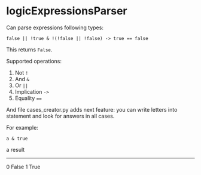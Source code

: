 logicExpressionsParser
=====================

Can parse expressions following types:

```
false || !true & !(!false || !false) -> true == false
```

This returns `False`.

Supported operations:
1. Not `!`
2. And `&`
3. Or `||`
4. Implication `->`
5. Equality `==`

And file cases_creator.py adds next feature:
you can write letters into statement and look
for answers in all cases.

For example:

`a & true`

a   result
--- ------
0   False
1   True

